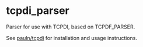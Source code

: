 tcpdi_parser
============

Parser for use with TCPDI, based on TCPDF_PARSER.

See [pauln/tcpdi](https://github.com/pauln/tcpdi) for installation and usage instructions.
